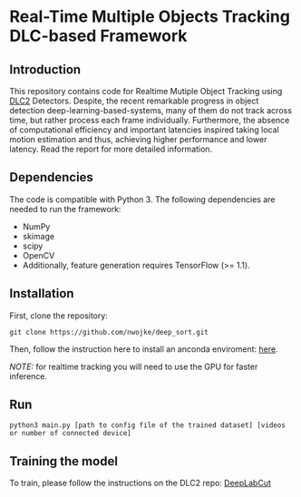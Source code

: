 # Real-Time Multiple Objects Tracking DLC-based Framework 

## Introduction

This repository contains code for Realtime Mutiple Object Tracking using [DLC2](https://github.com/AlexEMG/DeepLabCut)  Detectors.
Despite, the recent remarkable progress in object detection deep-learning-based-systems, many of them do not track across time, but rather process each frame individually. Furthermore, the absence of computational efficiency and important latencies inspired taking local motion estimation and thus, achieving higher performance and lower latency. Read the report for more
detailed information.


## Dependencies
The code is compatible with Python 3. The following dependencies are needed to run the framework:
* NumPy
* skimage
* scipy
* OpenCV
* Additionally, feature generation requires TensorFlow (>= 1.1).

## Installation

First, clone the repository:
```
git clone https://github.com/nwojke/deep_sort.git
```
Then, follow the instruction here to install an anconda enviroment:
[here](https://github.com/AlexEMG/DeepLabCut/blob/master/docs/installation.md).

*NOTE:* for realtime tracking you will need to use the GPU for faster inference.

## Run 
```
python3 main.py [path to config file of the trained dataset] [videos or number of connected device]
```

## Training the model

To train, please follow the instructions on the DLC2 repo:
[DeepLabCut](https://github.com/AlexEMG/DeepLabCut) 

